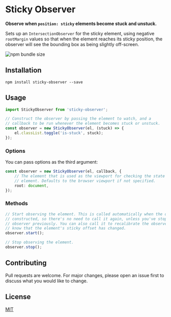 # Sticky Observer

**Observe when `position: sticky` elements become stuck and unstuck.**

Sets up an `IntersectionObserver` for the sticky element, using negative `rootMargin` values so that when the element reaches its sticky position, the observer will see the bounding box as being slightly off-screen.

![npm bundle size](https://img.shields.io/bundlephobia/minzip/sticky-observer)

## Installation

```
npm install sticky-observer --save
```

## Usage

```ts
import StickyObserver from 'sticky-observer';

// Construct the observer by passing the element to watch, and a
// callback to be run whenever the element becomes stuck or unstuck.
const observer = new StickyObserver(el, (stuck) => {
    el.classList.toggle('is-stuck', stuck);
});
```

### Options

You can pass options as the third argument:

```ts
const observer = new StickyObserver(el, callback, {
    // The element that is used as the viewport for checking the state of the
    // element. Defaults to the browser viewport if not specified.
    root: document,
});
```

### Methods

```ts
// Start observing the element. This is called automatically when the observer is
// constructed, so there's no need to call it again, unless you've stopped the
// observer previously. You can also call it to recalibrate the observer if you
// know that the element's sticky offset has changed.
observer.start();

// Stop observing the element.
observer.stop();
```

## Contributing

Pull requests are welcome. For major changes, please open an issue first to discuss what you would like to change.

## License

[MIT](LICENSE)
